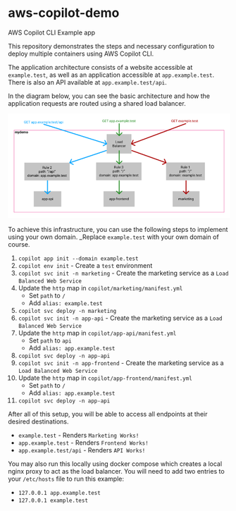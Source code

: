 # aws-copilot-demo
AWS Copilot CLI Example app

This repository demonstrates the steps and necessary configuration to deploy multiple containers using AWS Copilot CLI.

The application architecture consists of a website accessible at `example.test`, as well as an application accessible at `app.example.test`. There is also an API available at `app.example.test/api`.

In the diagram below, you can see the basic architecture and how the application requests are routed using a shared load balancer.

![Application Layout](structure.png)

To achieve this infrastructure, you can use the following steps to implement using your own domain. _Replace `example.test` with your own domain of course.

1. `copilot app init --domain example.test`
2. `copilot env init` - Create a `test` environment
3. `copilot svc init -n marketing` - Create the marketing service as a `Load Balanced Web Service`
4. Update the `http` map in `copilot/marketing/manifest.yml`
    - Set `path` to `/`
    - Add `alias: example.test`
5. `copilot svc deploy -n marketing`
6. `copilot svc init -n app-api` - Create the marketing service as a `Load Balanced Web Service`
7. Update the `http` map in `copilot/app-api/manifest.yml`
    - Set `path` to `api`
    - Add `alias: app.example.test`
8. `copilot svc deploy -n app-api`
9. `copilot svc init -n app-frontend` - Create the marketing service as a `Load Balanced Web Service`
10. Update the `http` map in `copilot/app-frontend/manifest.yml`
    - Set `path` to `/`
    - Add `alias: app.example.test`
11. `copilot svc deploy -n app-api`

After all of this setup, you will be able to access all endpoints at their desired destinations.

- `example.test` - Renders `Marketing Works!`
- `app.example.test` - Renders `Frontend Works!`
- `app.example.test/api` - Renders `API Works!`

You may also run this locally using docker compose which creates a local nginx proxy to act as the load balancer. You will need to add two entries to your `/etc/hosts` file to run this example:

- `127.0.0.1 app.example.test`
- `127.0.0.1 example.test`
